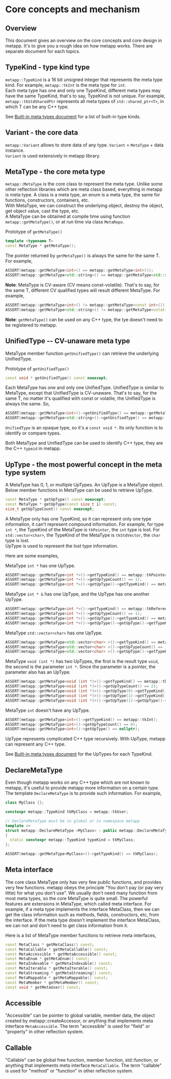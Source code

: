 # Core concepts and mechanism

## Overview

This document gives an overview on the core concepts and core design in metapp. It's to give you a rough idea on how metapp works. There are separate document for each topics.  

## TypeKind - type kind type

`metapp::TypeKind` is a 16 bit unsigned integer that represents the meta type kind. For example, `metapp::tkInt` is the meta type for `int`.  
Each meta type has one and only one TypeKind, different meta types may have the same TypeKind, that's to say, TypeKind is not unique. For example, `metapp::tkStdSharedPtr` represents all meta types of `std::shared_ptr<T>`, in which T can be any C++ type.  

See [Built-in meta types document](metatypes/list-all.md) for a list of built-in type kinds.

## Variant - the core data

`metapp::Variant` allows to store data of any type. `Variant` = `MetaType` + data instance.  
`Variant` is used extensively in metapp library.  

## MetaType - the core meta type

`metapp::MetaType` is the core class to represent the meta type. Unlike some other reflection libraries which are meta class based, everything in metapp is meta type. A class is a meta type, an enum is a meta type, the same for functions, constructors, containers, etc.  
With MetaType, we can construct the underlying object, destroy the object, get object value, cast the type, etc.  
A MetaType can be obtained at compile time using function `metapp::getMetaType()`, or at run time via class `MetaRepo`.  

Prototype of `getMetaType()`  
```c++
template <typename T>
const MetaType * getMetaType();
```

The pointer returned by `getMetaType()` is always the same for the same T. For example,  

```c++
ASSERT(metapp::getMetaType<int>() == metapp::getMetaType<int>());
ASSERT(metapp::getMetaType<std::string>() == metapp::getMetaType<std::string>());
```

**Note**: MetaType is CV-aware (CV means const-volatile). That's to say, for the same T, different CV qualified types will result different MetaType. For example,  

```c++
ASSERT(metapp::getMetaType<int>() != metapp::getMetaType<const int>());
ASSERT(metapp::getMetaType<std::string>() != metapp::getMetaType<volatile std::string>());
```

**Note**: `getMetaType()` can be used on any C++ type, the tye doesn't need to be registered to metapp.  

## UnifiedType -- CV-unaware meta type

MetaType member function `getUnifiedType()` can retrieve the underlying UnifiedType.  

Prototype of `getUnifiedType()`  
```c++
const void * getUnifiedType() const noexcept;
```

Each MetaType has one and only one UnifiedType. UnifiedType is similar to MetaType, except that UnifiedType is CV-unaware. That's to say, for the same T, no matter it's qualified with const or volatile, the UnifiedType is always the same. So,  

```c++
ASSERT(metapp::getMetaType<int>()->getUnifiedType() == metapp::getMetaType<const int>()->getUnifiedType());
ASSERT(metapp::getMetaType<std::string>()->getUnifiedType() == metapp::getMetaType<volatile std::string>()->getUnifiedType());
```

`UnifiedType` is an opaque type, so it's a `const void *`. Its only function is to identify or compare types.  

Both MetaType and UnifiedType can be used to identify C++ type, they are the C++ `typeid` in metapp.  

## UpType - the most powerful concept in the meta type system

A MetaType has 0, 1, or multiple UpTypes. An UpType is a MetaType object.  
Below member functions in MetaType can be used to retrieve UpType.  

```c++
const MetaType * getUpType() const noexcept;
const MetaType * getUpType(const size_t i) const;
size_t getUpTypeCount() const noexcept;
```

A MetaType only has one TypeKind, so it can represent only one type information, it can't represent compound information. For example, for type `int *`, the TypeKind of the MetaType is `tkPointer`, the `int` type is lost. For `std::vector<char>`, the TypeKind of the MetaType is `tkStdVector`, the `char` type is lost.  
UpType is used to represent the lost type information.  

Here are some examples,  

MetaType `int *` has one UpType. 

```c++
ASSERT(metapp::getMetaType<int *>()->getTypeKind() == metapp::tkPointer);
ASSERT(metapp::getMetaType<int *>()->getUpTypeCount() == 1);
ASSERT(metapp::getMetaType<int *>()->getUpType()->getTypeKind() == metapp::tkInt);
```

MetaType `int * &` has one UpType, and the UpType has one another UpType.    

```c++
ASSERT(metapp::getMetaType<int *>()->getTypeKind() == metapp::tkReference);
ASSERT(metapp::getMetaType<int *>()->getUpTypeCount() == 1);
ASSERT(metapp::getMetaType<int *>()->getUpType()->getTypeKind() == metapp::tkPointer);
ASSERT(metapp::getMetaType<int *>()->getUpType()->getUpType()->getTypeKind() == metapp::tkInt);
```

MetaType `std::vector<char>` has one UpType.    

```c++
ASSERT(metapp::getMetaType<std::vector<char> >()->getTypeKind() == metapp::tkStdVector);
ASSERT(metapp::getMetaType<std::vector<char> >()->getUpTypeCount() == 1);
ASSERT(metapp::getMetaType<std::vector<char> >()->getUpType()->getTypeKind() == metapp::tkChar);
```

MetaType `void (int *)` has two UpTypes, the first is the result type `void`, the second is the parameter `int *`. Since the parameter is a pointer, the parameter also has an UpType.    

```c++
ASSERT(metapp::getMetaType<void (int *)>()->getTypeKind() == metapp::tkFunction);
ASSERT(metapp::getMetaType<void (int *)>()->getUpTypeCount() == 2);
ASSERT(metapp::getMetaType<void (int *)>()->getUpType(0)->getTypeKind() == metapp::tkVoid);
ASSERT(metapp::getMetaType<void (int *)>()->getUpType(1)->getTypeKind() == metapp::tkPointer);
ASSERT(metapp::getMetaType<void (int *)>()->getUpType(1)->getUpType()->getTypeKind() == metapp::tkInt);
```

MetaType `int` doesn't have any UpType.    

```c++
ASSERT(metapp::getMetaType<int>()->getTypeKind() == metapp::tkInt);
ASSERT(metapp::getMetaType<int>()->getUpTypeCount() == 0);
ASSERT(metapp::getMetaType<int>()->getUpType() == nullptr);
```

UpType represents complicated C++ type recursively. With UpType, metapp can represent any C++ type.

See [Built-in meta types document](built-in-meta-types.md) for the UpTypes for each TypeKind.

## DeclareMetaType

Even though metapp works on any C++ type which are not known to metapp, it's useful to provide metapp more information on a certain type. The template `DeclareMetaType` is to provide such information. For example,  

```c++
class MyClass {};

constexpr metapp::TypeKind tkMyClass = metapp::tkUser;

// DeclareMetaType must be in global or in namespace metapp
template <>
struct metapp::DeclareMetaType <MyClass> : public metapp::DeclareMetaTypeBase <MyClass>
{
  static constexpr metapp::TypeKind typeKind = tkMyClass;
};
```

```c++
ASSERT(metapp::getMetaType<MyClass>()->getTypeKind() == tkMyClass);
```

## Meta interface 

The core class MetaType only has very few public functions, and provides very few functions. metapp obeys the principle "You don't pay (or pay very little) for what you don't use". We usually don't need many function from most meta types, so the core MetaType is quite small. The powerful features are extensions in MetaType, which called meta interface. For example, if a meta type implements the interface MetaClass, then we can get the class information such as methods, fields, constructors, etc, from the interface. If the meta type doesn't implement the interface MetaClass, we can not and don't need to get class information from it.  

Here is a list of MetaType member functions to retrieve meta interfaces,  
```c++
const MetaClass * getMetaClass() const;
const MetaCallable * getMetaCallable() const;
const MetaAccessible * getMetaAccessible() const;
const MetaEnum * getMetaEnum() const;
const MetaIndexable * getMetaIndexable() const;
const MetaIterable * getMetaIterable() const;
const MetaStreaming * getMetaStreaming() const;
const MetaMappable * getMetaMappable() const;
const MetaMember * getMetaMember() const;
const void * getMetaUser() const;
```

## Accessible

"Accessible" can be pointer to global variable, member data, the object created by metapp::createAccessor, or anything that implements meta interface `MetaAccessible`. The term "accessible" is used for "field" or "property" in other reflection system.  

## Callable

"Callable" can be global free function, member function, std::function, or anything that implements meta interface `MetaCallable`. The term "callable" is used for "method" or "function" in other reflection system.

